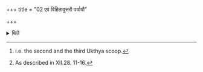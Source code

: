 +++
title = "02 एवं विहितावुत्तरौ पर्यायौ"

+++

<details><summary>थिते</summary>

2. The next two rounds[^1] are also prescribed to be performed) in the same manner.[^2]  

[^1]: i.e. the second and the third Ukthya scoop.  

[^2]: As described in XII.28. 11-16.  
</details>

